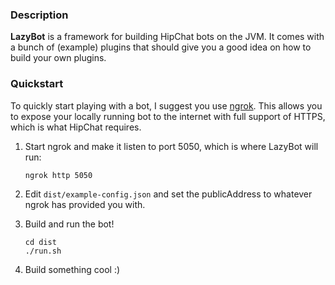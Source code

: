 ### Description

**LazyBot** is a framework for building HipChat bots on the JVM. It comes with a bunch of (example) plugins that should give you a good idea on how to build your own plugins.

### Quickstart
To quickly start playing with a bot, I suggest you use [ngrok](https://ngrok.com/). This allows you to expose your locally running bot to the internet with full support of HTTPS, which is what HipChat requires.

1. Start ngrok and make it listen to port 5050, which is where LazyBot will run:
   ```
   ngrok http 5050
   ```
2. Edit `dist/example-config.json` and set the publicAddress to whatever ngrok has provided you with.

3. Build and run the bot!
   ```
   cd dist
   ./run.sh
   ```

4. Build something cool :)

